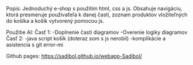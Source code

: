 Popis:
    Jednoduchý e-shop s použitím html, css a js. Obsahuje navigáciu, ktorá presmeruje použivaťeľa k danej časti, zoznam produktov vložiteľných do košíka a košík vytvorený pomocou js.

Použitie AI:
    Časť 1:
    -Doplnenie častí diagramov
    -Overenie logiky diagramov
    Časť 2:
    -java script košík (doteraz som s js nerobil)
    -komplikácie a asistencia s git error-mi

Github pages:
    https://sadibol.github.io/webapp-Sadibol/